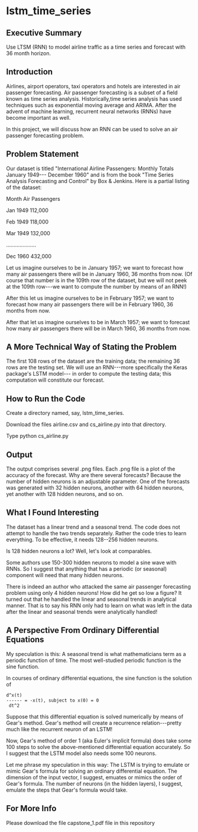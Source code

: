 # lstm_time_series

## Executive Summary

Use LTSM (RNN) to model airline traffic as a time series and forecast with 36 month horizon.


## Introduction

Airlines, airport operators, taxi operators and hotels are interested in air passenger
forecasting.
Air passenger forecasting is a subset of a field known as time series analysis.
Historically,time series analysis has used techniques such as exponential moving
average and ARIMA.
After the advent of machine learning, recurrent neural networks (RNNs) have become
important as well.

In this project, we will discuss how an RNN can be used to solve an air passenger
forecasting problem.

## Problem Statement

Our dataset is titled "International Airline Passengers: Monthly Totals January 1949---
December 1960" and is from the book "Time Series Analysis Forecasting and Control" by
Box & Jenkins.  Here is a partial listing of the dataset:

  Month       Air Passengers
  
  Jan 1949    112,000
  
  Feb 1949    118,000
  
  Mar 1949    132,000
  
  ....................
  
  Dec 1960    432,000
  
Let us imagine ourselves to be in January 1957; we want to forecast how many
air passengers there will be in January 1960, 36 months from now.
(Of course that number is in the 109th row of the dataset, but we will not peek at the
109th row---we want to compute the number by means of an RNN!)

After this let us imagine ourselves to be in February 1957; we want to forecast
how many air passengers there will be in February 1960, 36 months from now.

After that let us imagine ourselves to be in March 1957; we want to forecast
how many air passengers there will be in March 1960, 36 months from now.

## A More Technical Way of Stating the Problem

The first 108 rows of the dataset are the training data; the remaining 36 rows are the
testing set.  We will use an RNN---more specifically the Keras package's LSTM model---
in order to compute the testing data; this computation will constitute our forecast.

## How to Run the Code

Create a directory named, say, lstm_time_series.

Download the files airline.csv and cs_airline.py into that directory.

Type python cs_airline.py

## Output

The output comprises several .png files.  Each .png file is a plot of the accuracy of
the forecast.  Why are there several forecasts?  Because the number of hidden neurons is
an adjustable parameter.  One of the forecasts was generated with 32 hidden neurons,
another with 64 hidden neurons, yet another with 128 hidden neurons, and so on.

## What I Found Interesting

The dataset has a linear trend and a seasonal trend.  The code does not attempt to handle
the two trends separately.  Rather the code tries to learn everything.  To be effective, it
needs 128--256 hidden neurons.

Is 128 hidden neurons a lot?  Well, let's look at comparables.

Some authors use 150-300 hidden neurons to model a sine wave with RNNs.  So I suggest that
anything that has a periodic (or seasonal) component will need that many hidden neurons.

There is indeed an author who attacked the same air passenger forecasting problem using
only 4 hidden neurons!  How did he get so low a figure? It turned out that he handled the
linear and seasonal trends in analytical manner.  That is to say his RNN only had to learn
on what was left in the data after the linear and seasonal trends were analytically handled!

## A Perspective From Ordinary Differential Equations

My speculation is this: A seasonal trend is what mathematicians term as a periodic function
of time.  The most well-studied periodic function is the sine function.

In courses of ordinary differential equations, the sine function is the solution of

    d^x(t)
    ------ = -x(t), subject to x(0) = 0
     dt^2

Suppose that this differential equation is solved numerically by means of Gear's method.
Gear's method will create a recurrence relation---pretty much like the recurrent
neuron of an LSTM!

Now, Gear's method of order 1 (aka Euler's implicit formula) does take some 100 steps to
solve the above-mentioned differential equation accurately.  So I suggest that the LSTM
model also needs some 100 neurons.

Let me phrase my speculation in this way: The LSTM is trying to emulate or mimic Gear's
formula for solving an ordinary differential equation.  The dimension of the input vector,
I suggest, emuates or mimics the order of Gear's formula.  The number of neurons (in the
hidden layers), I suggest, emulate the steps that Gear's formula would take.

## For More Info

Please download the file capstone_1.pdf file in this repository
